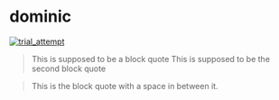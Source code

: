 # dominic

[![trial_attempt](http://www.ussif.org/content_images/Demo_button(1).png)](https://asciinema.org/a/8PfTRk0QdeWVmZoU46BYFwTTd)
>This is supposed to be a block quote
>This is supposed to be the second block quote

>This is the block quote with a space in between it.
